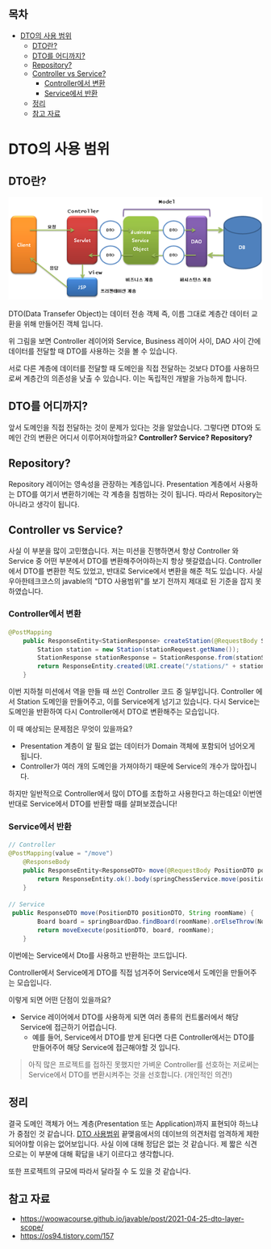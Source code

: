 ## 목차
- [DTO의 사용 범위](#dto의-사용-범위)
  - [DTO란?](#dto란)
  - [DTO를 어디까지?](#dto를-어디까지)
  - [Repository?](#repository)
  - [Controller vs Service?](#controller-vs-service)
    - [Controller에서 변환](#controller에서-변환)
    - [Service에서 반환](#service에서-반환)
  - [정리](#정리)
  - [참고 자료](#참고-자료)

# DTO의 사용 범위

## DTO란?

![](images/2021-05-20-13-52-08.png)

DTO(Data Transefer Object)는 데이터 전송 객체 즉, 이름 그대로 계층간 데이터 교환을 위해 만들어진 객체 입니다.

위 그림을 보면 Controller 레이어와 Service, Business 레이어 사이, DAO 사이 간에 데이터를 전달할 때 DTO를 사용하는 것을 볼 수 있습니다.

서로 다른 계층에 데이터를 전달할 때 도메인을 직접 전달하는 것보다 DTO를 사용하므로써 계층간의 의존성을 낮출 수 있습니다. 이는 독립적인 개발을 가능하게 합니다.

## DTO를 어디까지?
앞서 도메인을 직접 전달하는 것이 문제가 있다는 것을 알았습니다.
그렇다면 DTO와 도메인 간의 변환은 어디서 이루어져야할까요?
__Controller? Service? Repository?__

## Repository?
Repository 레이어는 영속성을 관장하는 계층입니다. Presentation 계층에서 사용하는 DTO를 여기서 변환하기에는 각 계층을 침범하는 것이 됩니다. 따라서 Repository는 아니라고 생각이 됩니다.

## Controller vs Service?
사실 이 부분을 많이 고민했습니다. 저는 미션을 진행하면서 항상 Controller 와 Service 중 어떤 부분에서 DTO를 변환해주어야하는지 항상 헷갈렸습니다. Controller에서 DTO를 변환한 적도 있었고, 반대로 Service에서 변환을 해준 적도 있습니다.
사실 우아한테크코스의 javable의 "DTO 사용범위"를 보기 전까지 제대로 된 기준을 잡지 못하였습니다.

### Controller에서 변환

```java
@PostMapping
    public ResponseEntity<StationResponse> createStation(@RequestBody StationRequest stationRequest) {
        Station station = new Station(stationRequest.getName());
        StationResponse stationResponse = StationResponse.from(stationService.save(station));
        return ResponseEntity.created(URI.create("/stations/" + stationResponse.getId())).body(stationResponse);
    }
```
이번 지하철 미션에서 역을 만들 때 쓰인 Controller 코드 중 일부입니다.
Controller 에서 Station 도메인을 만들어주고, 이를 Service에게 넘기고 있습니다.
다시 Service는 도메인을 반환하여 다시 Controller에서 DTO로 변환해주는 모습입니다.

이 때 예상되는 문제점은 무엇이 있을까요?
- Presentation 계층이 알 필요 없는 데이터가 Domain 객체에 포함되어 넘어오게 됩니다.
- Controller가 여러 개의 도메인을 가져야하기 때문에 Service의 개수가 많아집니다.

하지만 일반적으로 Controller에서 많이 DTO를 조합하고 사용한다고 하는데요!
이번엔 반대로 Service에서 DTO를 반환할 때를 살펴보겠습니다!
### Service에서 반환
```java
// Controller
@PostMapping(value = "/move")
    @ResponseBody
    public ResponseEntity<ResponseDTO> move(@RequestBody PositionDTO positionDTO, @SessionAttribute String roomName) {
        return ResponseEntity.ok().body(springChessService.move(positionDTO, roomName));
    }

// Service
 public ResponseDTO move(PositionDTO positionDTO, String roomName) {
        Board board = springBoardDao.findBoard(roomName).orElseThrow(NotExistRoomException::new);
        return moveExecute(positionDTO, board, roomName);
    }
```
이번에는 Service에서 Dto를 사용하고 반환하는 코드입니다.

Controller에서 Service에게 DTO를 직접 넘겨주어 Service에서 도메인을 만들어주는 모습입니다.

이렇게 되면 어떤 단점이 있을까요?
- Service 레이어에서 DTO를 사용하게 되면 여러 종류의 컨트롤러에서 해당 Service에 접근하기 어렵습니다.
  - 예를 들어, Service에서 DTO를 받게 된다면 다른 Controller에서는 DTO를 만들어주어 해당 Service에 접근해야할 것 입니다.


> 아직 많은 프로젝트를 접하진 못했지만 가벼운 Controller를 선호하는 저로써는 Service에서 DTO를 변환시켜주는 것을 선호합니다. (개인적인 의견!)

## 정리
결국 도메인 객체가 어느 계층(Presentation 또는 Application)까지 표현되야 하느냐가 중점인 것 같습니다.
[DTO 사용범위](https://woowacourse.github.io/javable/post/2021-04-25-dto-layer-scope/) 끝맺음에서의 데이브의 의견처럼 엄격하게 제한되어야할 이유는 없어보입니다.
사실 이에 대해 정답은 없는 것 같습니다. 제 짧은 식견으로는 이 부분에 대해 확답을 내기 이르다고 생각합니다.

또한 프로젝트의 규모에 따라서 달라질 수 도 있을 것 같습니다.

## 참고 자료
- https://woowacourse.github.io/javable/post/2021-04-25-dto-layer-scope/
- https://os94.tistory.com/157